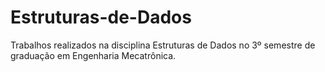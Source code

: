 # Estruturas-de-Dados

Trabalhos realizados na disciplina Estruturas de Dados no 3º semestre de graduação em Engenharia Mecatrônica.
